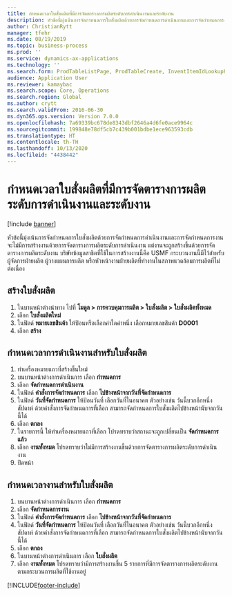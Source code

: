 ```yaml
---
title: กำหนดเวลาใบสั่งผลิตที่มีการจัดตารางการผลิตระดับการดำเนินงานและระดับงาน
description: หัวข้อนี้มุ่งเน้นการจัดกำหนดการใบสั่งผลิตด้วยการจัดกำหนดการดำเนินงานและการจัดกำหนดการงาน
author: ChristianRytt
manager: tfehr
ms.date: 08/19/2019
ms.topic: business-process
ms.prod: ''
ms.service: dynamics-ax-applications
ms.technology: ''
ms.search.form: ProdTableListPage, ProdTableCreate, InventItemIdLookupPurchase, ProdSchedule, ProdTable, ProdRouteJob
audience: Application User
ms.reviewer: kamaybac
ms.search.scope: Core, Operations
ms.search.region: Global
ms.author: crytt
ms.search.validFrom: 2016-06-30
ms.dyn365.ops.version: Version 7.0.0
ms.openlocfilehash: 7a69339bc678de8343dbf2646a4d6fe0ace9964c
ms.sourcegitcommit: 199848e78df5cb7c439b001bdbe1ece963593cdb
ms.translationtype: HT
ms.contentlocale: th-TH
ms.lasthandoff: 10/13/2020
ms.locfileid: "4438442"
---
```

# <a name="schedule-a-production-order-with-operations-and-job-scheduling"></a>กำหนดเวลาใบสั่งผลิตที่มีการจัดตารางการผลิตระดับการดำเนินงานและระดับงาน

[!include [banner](../../includes/banner.md)]

หัวข้อนี้มุ่งเน้นการจัดกำหนดการใบสั่งผลิตด้วยการจัดกำหนดการดำเนินงานและการจัดกำหนดการงาน จะไม่มีการสร้างงานด้วยการจัดตารางการผลิตระดับการดำเนินงาน แต่งานจะถูกสร้างขึ้นด้วยการจัดตารางการผลิตระดับงาน บริษัทข้อมูลสาธิตที่ใช้ในการสร้างงานนี้คือ USMF กระบวนงานนี้มีไว้สำหรับผู้จัดการฝ่ายผลิต ผู้วางแผนการผลิต หรือหัวหน้างานฝ่ายผลิตที่ทำงานในสภาพแวดล้อมการผลิตที่ไม่ต่อเนื่อง


## <a name="create-a-production-order"></a>สร้างใบสั่งผลิต
1. ในบานหน้าต่างนำทาง ไปที่ **โมดูล > การควบคุมการผลิต > ใบสั่งผลิต > ใบสั่งผลิตทั้งหมด**
2. เลือก **ใบสั่งผลิตใหม่**
3. ในฟิลด์ **หมายเลขสินค้า** ให้ป้อนหรือเลือกค่าใดค่าหนึ่ง เลือกหมายเลขสินค้า **D0001**  
4. เลือก **สร้าง**

## <a name="schedule-operations-for-the-production-order"></a>กำหนดเวลาการดำเนินงานสำหรับใบสั่งผลิต
1. ทำเครื่องหมายแถวที่สร้างขึ้นใหม่      
2. บนบานหน้าต่างการดำเนินการ เลือก **กำหนดการ**
3. เลือก **จัดกำหนดการดำเนินงาน**
4. ในฟิลด์ **คำสั่งการจัดกำหนดการ** เลือก **ไปข้างหน้าจากวันที่จัดกำหนดการ**
5. ในฟิลด์ **วันที่จัดกำหนดการ** ให้ป้อนวันที่ เลือกวันที่ในอนาคต ตัวอย่างเช่น วันนี้บวกอีกหนึ่งสัปดาห์  ด้วยคำสั่งการจัดกำหนดการที่เลือก สามารถจัดกำหนดการใบสั่งผลิตไปข้างหน้านับจากวันนี้ได้  
6. เลือก **ตกลง**
7. ในรายการนี้ ให้ทำเครื่องหมายแถวที่เลือก โปรดทราบว่าสถานะจะถูกเปลี่ยนเป็น **จัดกำหนดการแล้ว** 
8. เลือก **งานทั้งหมด** โปรดทราบว่าไม่มีการสร้างงานขึ้นด้วยการจัดตารางการผลิตระดับการดำเนินงาน  
9. ปิดหน้า

## <a name="schedule-jobs-for-the-production-order"></a>กำหนดเวลางานสำหรับใบสั่งผลิต
1. บนบานหน้าต่างการดำเนินการ เลือก **กำหนดการ**
2. เลือก **จัดกำหนดการงาน**
3. ในฟิลด์ **คำสั่งการจัดกำหนดการ** เลือก **ไปข้างหน้าจากวันที่จัดกำหนดการ**
4. ในฟิลด์ **วันที่จัดกำหนดการ** ให้ป้อนวันที่ เลือกวันที่ในอนาคต ตัวอย่างเช่น วันนี้บวกอีกหนึ่งสัปดาห์  ด้วยคำสั่งการจัดกำหนดการที่เลือก สามารถจัดกำหนดการใบสั่งผลิตไปข้างหน้านับจากวันนี้ได้  
5. เลือก **ตกลง**
6. ในบานหน้าต่างการดำเนินการ เลือก **ใบสั่งผลิต**
7. เลือก **งานทั้งหมด** โปรดทราบว่ามีการสร้างงานขึ้น 5 รายการที่มีการจัดตารางการผลิตระดับงานตามกระบวนการผลิตที่ใช้งานอยู่  



[!INCLUDE[footer-include](../../../includes/footer-banner.md)]